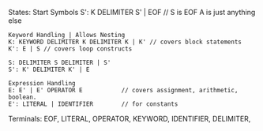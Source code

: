 

States:
    Start Symbols
    S': K DELIMITER S' | EOF // S is EOF A is just anything else

    Keyword Handling | Allows Nesting
    K: KEYWORD DELIMITER K DELIMITER K | K' // covers block statements 
    K': E | S // covers loop constructs 

    S: DELIMITER S DELIMITER | S'
    S': K' DELIMITER K' | E

    Expression Handling
    E: E' | E' OPERATOR E           // covers assignment, arithmetic, boolean.
    E': LITERAL | IDENTIFIER        // for constants

Terminals:
    EOF,
    LITERAL,
    OPERATOR,
    KEYWORD,
    IDENTIFIER,
    DELIMITER,